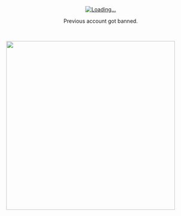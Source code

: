 <div align="center">
  <a href="https://git.io/typing-svg">
    <img src="https://readme-typing-svg.demolab.com?font=Fira+Code&pause=1000&width=435&lines=Just+Purpose%2C+No+face" alt="Loading..." />
  </a>
  <p>Previous account got banned.</p>
</div>
<br>
  <p align="left"><a href="https://github.com/Zinaida0x/github-readme-stats"><img src="https://github-readme-stats.vercel.app/api/top-langs/?username=Zinaida0x&layout=compact&theme=vision-friendly-dark" width="450"" /></a></p>

<br><br>
<p align="center">
</p>
